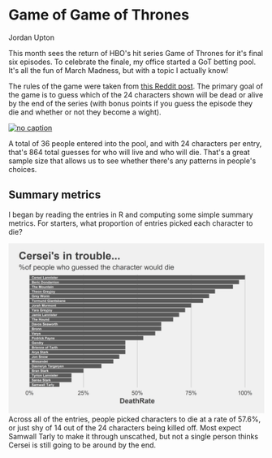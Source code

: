 Game of Game of Thrones
================
Jordan Upton

This month sees the return of HBO's hit series Game of Thrones for it's final six episodes. To celebrate the finale, my office started a GoT betting pool. It's all the fun of March Madness, but with a topic I actually know!

The rules of the game were taken from [this Reddit post](https://www.reddit.com/r/gameofthrones/comments/akq0rm/spoilers_game_of_thrones_season_8_deadpool_is/). The primary goal of the game is to guess which of the 24 characters shown will be dead or alive by the end of the series (with bonus points if you guess the episode they die and whether or not they become a wight).

[<img src="pics/all.png" alt="no caption" width="500" />](https://www.reddit.com/r/gameofthrones/comments/akq0rm/spoilers_game_of_thrones_season_8_deadpool_is/)

A total of 36 people entered into the pool, and with 24 characters per entry, that's 864 total guesses for who will live and who will die. That's a great sample size that allows us to see whether there's any patterns in people's choices.

Summary metrics
---------------

I began by reading the entries in R and computing some simple summary metrics. For starters, what proportion of entries picked each character to die?

<center>
<img src="plots/Death%20Rate.png" alt="Death Rate by Character" width="750" />

</center>
Across all of the entries, people picked characters to die at a rate of 57.6%, or just shy of 14 out of the 24 characters being killed off. Most expect Samwall Tarly to make it through unscathed, but not a single person thinks Cersei is still going to be around by the end.
